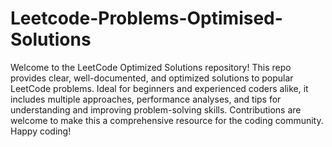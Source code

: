 # Leetcode-Problems-Optimised-Solutions
Welcome to the LeetCode Optimized Solutions repository! This repo provides clear, well-documented, and optimized solutions to popular LeetCode problems. Ideal for beginners and experienced coders alike, it includes multiple approaches, performance analyses, and tips for understanding and improving problem-solving skills. Contributions are welcome to make this a comprehensive resource for the coding community. Happy coding!
